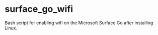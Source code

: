 # surface_go_wifi
Bash script for enabling wifi on the Microsoft Surface Go after installing Linux.
